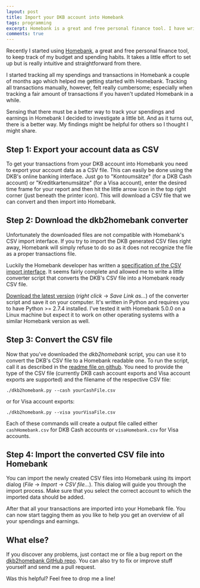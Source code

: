 ```yaml
---
layout: post
title: Import your DKB account into Homebank
tags: programming
excerpt: Homebank is a great and free personal finance tool. I have written a small converter that allows you to import account data from DKB accounts.
comments: true
---
```


Recently I started using [Homebank](http://homebank.free.fr/), a great and free personal finance
tool, to keep track of my budget and spending habits. It takes a little effort to set up but is
really intuitive and straightforward from there.

I started tracking all my spendings and transactions in Homebank a couple of months ago which helped
me getting started with Homebank. Tracking all transactions manually, however, felt really
cumbersome; especially when tracking a fair amount of transactions if you haven't updated
Homebank in a while. 

Sensing that there must be a better way to track your spendings and earnings in Homebank I decided
to investigate a little bit. And as it turns out, there is a better way. My findings might be
helpful for others so I thought I might share.

## Step 1: Export your account data as CSV
To get your transactions from your DKB account into Homebank you need to export your account data as
a CSV file. This can easily be done using the DKB's online banking interface. Just go to
"Kontoumsätze" (for a DKB Cash account) or "Kreditkartenumsätze" (for a Visa account), enter the
desired time frame for your report and then hit the little arrow icon in the top right corner (just 
beneath the printer icon). This will download a CSV file that we can convert and then import into
Homebank.

## Step 2: Download the dkb2homebank converter
Unfortunately the downloaded files are not compatible with Homebank's CSV import interface. If you
try to import the DKB generated CSV files right away, Homebank will simply refuse to do so as it
does not recognize the file as a proper transactions file.

Luckily the Homebank developer has written a [specification of the CSV import
interface](http://homebank.free.fr/help/misc-csvformat.html#txn). It seems
fairly complete and allowed me to write a little converter script that converts the DKB's CSV file
into a Homebank ready CSV file.

[Download the latest version](https://raw.githubusercontent.com/hamvocke/dkb2homebank/master/dkb2homebank.py) 
(_right click_ -> _Save Link as..._) of the converter script and save it on your computer.
It's written in Python and requires you to have Python >= 2.7.4 installed. I've tested it with
Homebank 5.0.0 on a Linux machine but expect it to work on other operating systems with a similar
Homebank version as well.

## Step 3: Convert the CSV file
Now that you've downloaded the _dkb2homebank_ script, you can use it to convert the DKB's CSV file
to a Homebank readable one. To run the script, call it as described in the [readme file on
github](https://github.com/hamvocke/dkb2homebank). You need to provide the type of the CSV file
(currently DKB cash account exports and Visa account exports are supported) and the filename of the
respective CSV file:

    ./dkb2homebank.py --cash yourCashFile.csv

or for Visa account exports:

    ./dkb2homebank.py --visa yourVisaFile.csv

Each of these commands will create a output file called either `cashHomebank.csv` for DKB Cash
accounts or `visaHomebank.csv` for Visa accounts.

## Step 4: Import the converted CSV file into Homebank
You can import the newly created CSV files into Homebank using its import dialog (_File_ ->
_Import_ -> _CSV file..._). This dialog will guide you through the import process. Make sure that
you select the correct account to which the imported data should be added.

After that all your transactions are imported into your Homebank file. You can now start tagging
them as you like to help you get an overview of all your spendings and earnings.

## What else?
If you discover any problems, just contact me or file a bug report on the
[dkb2homebank GitHub repo](https://github.com/hamvocke/dkb2homebank). You can also try to fix or
improve stuff yourself and send me a pull request.

Was this helpful? Feel free to drop me a line!

